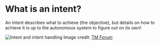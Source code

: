 # What is an intent?
An intent describes what to achieve (the objective), but details on how to achieve it is up to the autonomous system to figure out on its own!

![Intent and intent handling](static/Intent_handling_function.png)
Image credit: [TM Forum](https://inform.tmforum.org/features-and-opinion/oda-blog-series-taking-autonomous-networks-from-theory-to-reality)